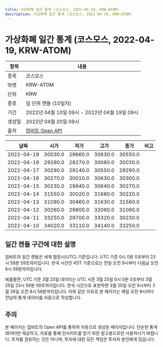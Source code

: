 ```yaml
---
title: 가상화폐 일간 통계 (코스모스, 2022-04-19, KRW-ATOM)
description: 가상화폐 일간 통계 (코스모스, 2022-04-19, KRW-ATOM)
---
```



가상화폐 일간 통계 (코스모스, 2022-04-19, KRW-ATOM)
===

|항목|내용|
|--|--|
|종목|코스모스|
|마켓|KRW-ATOM|
|단위|KRW|
|종류|일 단위 캔들 (10일치)|
|기간|2022년 04월 10일 09시 - 2022년 04월 19일 09시|
|생성일|2022년 04월 20일 09시|
|출처|[업비트 Open API](https://docs.upbit.com)|


|날짜|시가|저가|고가|종가|비고|
|--|--|--|--|--|--|
|2022-04-19|30030.0|29660.0|30630.0|30550.0|    |
|2022-04-18|29290.0|28270.0|30080.0|30030.0|    |
|2022-04-17|30290.0|29140.0|30550.0|29290.0|    |
|2022-04-16|30270.0|30010.0|30630.0|30300.0|    |
|2022-04-15|30230.0|29940.0|30640.0|30270.0|    |
|2022-04-14|31550.0|30020.0|31680.0|30220.0|    |
|2022-04-13|31090.0|30460.0|31630.0|31560.0|    |
|2022-04-12|30260.0|29800.0|32060.0|31090.0|    |
|2022-04-11|33250.0|29700.0|33320.0|30230.0|    |
|2022-04-10|34020.0|33110.0|34140.0|33250.0|    |


일간 캔들 구간에 대한 설명
---


업비트의 일간 캔들은 세계 협정시(UTC) 기준입니다. 
UTC 기준 0시 0분 0초부터 23시 59분 59초까지입니다. 
한국 시간인 KST 기준으로는 전일 오전 9시부터 다음날 오전 8시 59분까지입니다. 


예를들면, UTC 기준 3월 25일 데이터는 UTC 시준 3월 25일 0시 0분 0초부터 3월 25일 23시 59분 59초까지입니다. 
한국 시간으로 표현하면 3월 25일 오전 9시부터 3월 26일 오전 8시 59분까지입니다. 
이와 같은 이유로 본 페이지는 매일 오전 9시마다 전날의 통계 데이터를 자동으로 작성합니다. 


주의
---


본 페이지는 업비트의 Open API를 통하여 자동으로 생성된 페이지입니다. 
단순한 통계 데이터만 제공하고, 자료를 통해 인사이트를 얻기 위한 참고용으로만 사용하시기 바랍니다. 
투자를 권유하는 것은 아니며, 투자에 대한 모든 책임은 투자자 본인에게 있습니다. 
